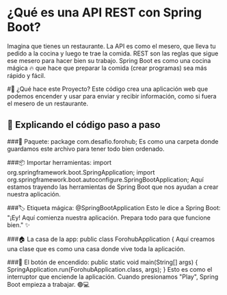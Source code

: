 # ¿Qué es una API REST con Spring Boot?

Imagina que tienes un restaurante. La API es como el mesero, que lleva tu pedido a la cocina y luego te trae la comida.
REST son las reglas que sigue ese mesero para hacer bien su trabajo.
Spring Boot es como una cocina mágica 🔥 que hace que preparar la comida (crear programas) sea más rápido y fácil.

#🎯 ¿Qué hace este Proyecto?
Este código crea una aplicación web que podemos encender y usar para enviar y recibir información, como si fuera el mesero de un restaurante.

## 📝 Explicando el código paso a paso

###🔖 Paquete:
package com.desafio.forohub;
Es como una carpeta donde guardamos este archivo para tener todo bien ordenado.

###📦 Importar herramientas:
import org.springframework.boot.SpringApplication;
import org.springframework.boot.autoconfigure.SpringBootApplication;
Aquí estamos trayendo las herramientas de Spring Boot que nos ayudan a crear nuestra aplicación.

###🏷️ Etiqueta mágica: 
@SpringBootApplication
Esto le dice a Spring Boot:
"¡Ey! Aquí comienza nuestra aplicación. Prepara todo para que funcione bien." ✨

###🏠 La casa de la app: 
public class ForohubApplication {
Aquí creamos una clase que es como una casa donde vive toda la aplicación.

###🚀 El botón de encendido: 
public static void main(String[] args) {
    SpringApplication.run(ForohubApplication.class, args);
}
Esto es como el interruptor que enciende la aplicación.
Cuando presionamos "Play", Spring Boot empieza a trabajar. 🟢💻
